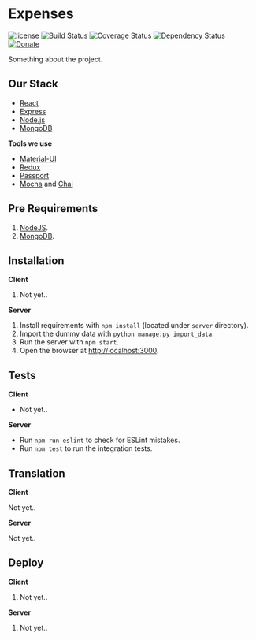# Expenses

[![license][license-image]][license-url] [![Build Status][travis-image]][travis-url] [![Coverage Status][coveralls-image]][coveralls-url] [![Dependency Status][dependencyci-image]][dependencyci-url] [![Donate][donate-image]][donate-url]

Something about the project.

## Our Stack

  * [React](https://facebook.github.io/react/)
  * [Express](http://expressjs.com/)
  * [Node.js](https://nodejs.org)
  * [MongoDB](https://www.mongodb.com/)

**Tools we use**

  * [Material-UI](http://www.material-ui.com/)
  * [Redux](http://redux.js.org/)
  * [Passport](http://passportjs.org/)
  * [Mocha](https://mochajs.org/) and [Chai](http://chaijs.com/)

## Pre Requirements

  1. [NodeJS](https://nodejs.org).
  2. [MongoDB](https://www.mongodb.com/).

## Installation

**Client**

  1. Not yet..

**Server**

  1. Install requirements with `npm install` (located under `server` directory).
  2. Import the dummy data with `python manage.py import_data`.
  3. Run the server with `npm start`.
  4. Open the browser at [http://localhost:3000](http://localhost:3000).

## Tests

**Client**

  * Not yet..

**Server**

  * Run `npm run eslint` to check for ESLint mistakes.
  * Run `npm test` to run the integration tests.

## Translation

**Client**

Not yet..

**Server**

Not yet..

## Deploy

**Client**

  1. Not yet..

**Server**

  1. Not yet..

[license-image]: https://img.shields.io/badge/license-ISC-blue.svg
[license-url]: https://github.com/nirgn975/WhatsBuzz/blob/master/LICENSE
[travis-image]: https://travis-ci.org/nirgn975/Expenses.svg?branch=master
[travis-url]: https://travis-ci.org/nirgn975/Expenses
[coveralls-image]: https://coveralls.io/repos/github/nirgn975/Expenses/badge.svg?branch=master
[coveralls-url]: https://coveralls.io/github/nirgn975/Expenses?branch=master
[dependencyci-image]: https://dependencyci.com/github/nirgn975/Expenses/badge
[dependencyci-url]: https://dependencyci.com/github/nirgn975/Expenses
[donate-image]: https://img.shields.io/badge/Donate-PayPal-lightgrey.svg
[donate-url]: https://www.paypal.me/nirgn/2
